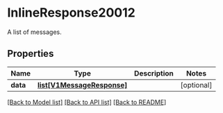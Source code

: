 # InlineResponse20012

A list of messages.
## Properties
Name | Type | Description | Notes
------------ | ------------- | ------------- | -------------
**data** | [**list[V1MessageResponse]**](V1MessageResponse.md) |  | [optional] 

[[Back to Model list]](../README.md#documentation-for-models) [[Back to API list]](../README.md#documentation-for-api-endpoints) [[Back to README]](../README.md)


